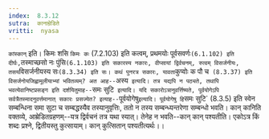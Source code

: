 ```yaml
---
index:  8.3.12
sutra:  कानाम्रेडिते
vritti:  nyasa
---
```



`कांस्कान्` इति। किमः शसि `किमः कः` (7.2.103) इति कत्वम्, प्रथमयोः पूर्वसवर्णः` (6.1.102) इति दीर्घः, `तस्माच्छसो नः पुंसि` (6.1.103) इति सकारस्य नकारः, वीप्सायां द्विर्वचनम्, रुत्वम् विसर्जनीयः, तसय `विसर्जनीयस्य सः` (8.3.34) इति सः।
कथं पुनरत्र सकारः, यावता `कुप्वोः क पौ च` (8.3.37) इति विसर्जनोयजिह्वामूलीयाभ्यां भवितव्यम्? अत आह--`अस्य` इत्यादि। तत्र यद्यपि न पठ्यते, तथापि भवत्येवानिष्टप्रसङ्ग इति दर्शयितुमाह--`समः सुटि` इत्यादि। यदि सकारोऽत्रानुवर्त्तिष्यते, पूर्वयोगेऽपि सर्वत्रैतस्मादनुवर्त्तमानात् सकारः प्रसज्येत? इत्याह--`पूर्वयोगेषु` इत्यादि। पूर्वयोगेषु हि `समः सुटि` (8.3.5) इति स्वेन सम्बन्धिना समा सुटा च सम्बद्धस्यैव तस्यानुवृत्तिः, ततो न तस्य सम्बन्ध्यन्तरेणा सम्बन्धो भवति।
कान् कानिति वक्तव्ये, आम्रेडितग्रहणम्--यत्र द्विर्वचनं तत्र यथा स्यात्। तेनेह न भवति--कान् कान् पश्यतीति। एकोऽत्र किं शब्दः प्रश्ने, द्वितीयस्तु कुत्सायाम्। कान् कुत्सितान् पश्यतीत्यर्थः।।

